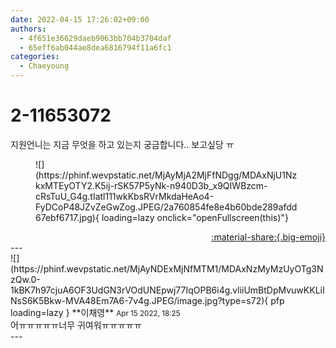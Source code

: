 ```yaml
---
date: 2022-04-15 17:26:02+09:00
authors:
  - 4f651e36629daeb9063bb704b3704daf
  - 65eff6ab044ae8dea6816794f11a6fc1
categories:
  - Chaeyoung
---
```


# 2-11653072

<div class="post-container" markdown="1">
<div class="content-container md-sidebar__scrollwrap" markdown="1">

지원언니는 지금 무엇을 하고 있는지 궁금합니다.. 보고싶당 ㅠ
<figure markdown="1">
![](https://phinf.wevpstatic.net/MjAyMjA2MjFfNDgg/MDAxNjU1NzkxMTEyOTY2.K5ij-rSK57P5yNk-n940D3b_x9QIWBzcm-cRsTuU_G4g.tIatl111wkKbsRVrMkdaHeAo4-FyDCoP48JZvZeGwZog.JPEG/2a760854fe8e4b60bde289afdd67ebf6717.jpg){ loading=lazy onclick="openFullscreen(this)"}
</figure>


</div>
</div>

<div style="text-align: right;" markdown="1">
<a href="https://weverse.io/fromis9/fanpost/2-11653072" style="text-align: right;">:material-share:{.big-emoji}</a>
</div>
---

<div class="comments-container md-sidebar__scrollwrap" markdown="1">
<div class="comment" markdown="1">
<div class='id-container' markdown="1">
![](https://phinf.wevpstatic.net/MjAyNDExMjNfMTM1/MDAxNzMyMzUyOTg3NzQw.0-1kBK7h97cjuA6OF3UdGN3rVOdUNEpwj77IqOPB6i4g.vliiUmBtDpMvuwKKLiINsS6K5Bkw-MVA48Em7A6-7v4g.JPEG/image.jpg?type=s72){ pfp loading=lazy }
**<span class="artist">이채영</span>** <small>Apr 15 2022, 18:25</small><br>
</div>
<div class='comment-body' markdown="1">
어ㅠㅠㅠㅠㅠ너무 귀여워ㅠㅠㅠㅠㅠ
</div>
</div>
</div>
---
